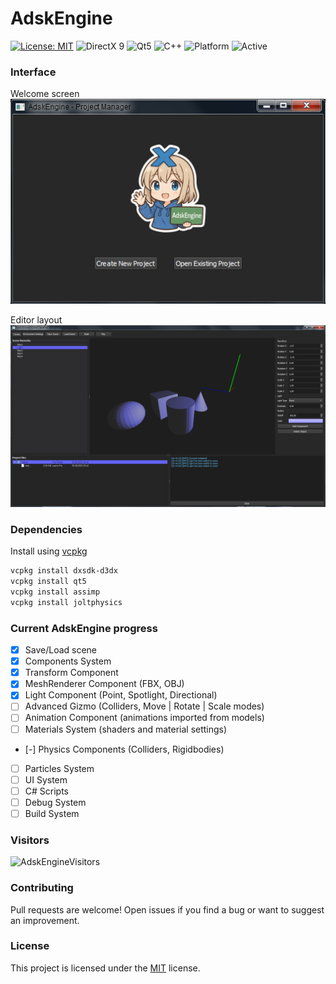 # AdskEngine  

[![License: MIT](https://img.shields.io/badge/License-MIT-yellow.svg)](https://opensource.org/licenses/MIT)
![DirectX 9](https://img.shields.io/badge/DirectX-9-0078d7?logo=directx)
![Qt5](https://img.shields.io/badge/Qt-5-41CD52?logo=qt)
![C++](https://img.shields.io/badge/C%2B%2B-17-blue.svg)
![Platform](https://img.shields.io/badge/Platform-Windows-lightgrey)
![Active](https://img.shields.io/badge/Status-Active-brightgreen)

### Interface  
Welcome screen  
![WelcomeWindow](https://github.com/adskoe96/AdskEngine/blob/master/res/WelcomeWindow.png)

Editor layout  
![EditorLayout](https://github.com/adskoe96/AdskEngine/blob/master/res/EditorWindow.png)


### Dependencies  
Install using [vcpkg](https://github.com/microsoft/vcpkg)
```bash
vcpkg install dxsdk-d3dx
vcpkg install qt5
vcpkg install assimp
vcpkg install joltphysics
```

### Current AdskEngine progress  
- [x] Save/Load scene
- [x] Components System
- [x] Transform Component
- [x] MeshRenderer Component (FBX, OBJ)
- [x] Light Component (Point, Spotlight, Directional)
- [ ] Advanced Gizmo (Colliders, Move | Rotate | Scale modes)
- [ ] Animation Component (animations imported from models)
- [ ] Materials System (shaders and material settings)
- [-] Physics Components (Colliders, Rigidbodies)
- [ ] Particles System
- [ ] UI System
- [ ] C# Scripts
- [ ] Debug System
- [ ] Build System

### Visitors  
![AdskEngineVisitors](https://count.getloli.com/@AdskEngine?name=Moe-counter.github&theme=booru-lewd&padding=7&offset=0&align=top&scale=1&pixelated=1&darkmode=auto)

### Contributing  
Pull requests are welcome! Open issues if you find a bug or want to suggest an improvement.

### License  
This project is licensed under the [MIT](https://opensource.org/license/MIT) license.
